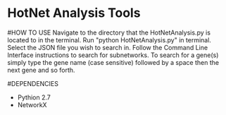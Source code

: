 # HotNet Analysis Tools

#HOW TO USE
Navigate to the directory that the HotNetAnalysis.py is located to in the terminal.
Run "python HotNetAnalysis.py" in terminal.
Select the JSON file you wish to search in.
Follow the Command Line Interface instructions to search for subnetworks.
To search for a gene(s) simply type the gene name (case sensitive) followed by a space then the next gene and so forth.


#DEPENDENCIES
 * Pythion 2.7
 * NetworkX
